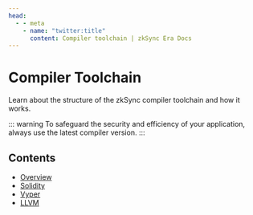 ```yaml
---
head:
  - - meta
    - name: "twitter:title"
      content: Compiler toolchain | zkSync Era Docs
---
```


# Compiler Toolchain

Learn about the structure of the zkSync compiler toolchain and how it works.

::: warning
To safeguard the security and efficiency of your application, always use the latest compiler version.
:::

## Contents

- [Overview](./overview.md)
- [Solidity](./solidity.md)
- [Vyper](./vyper.md)
- [LLVM](./llvm.md)
